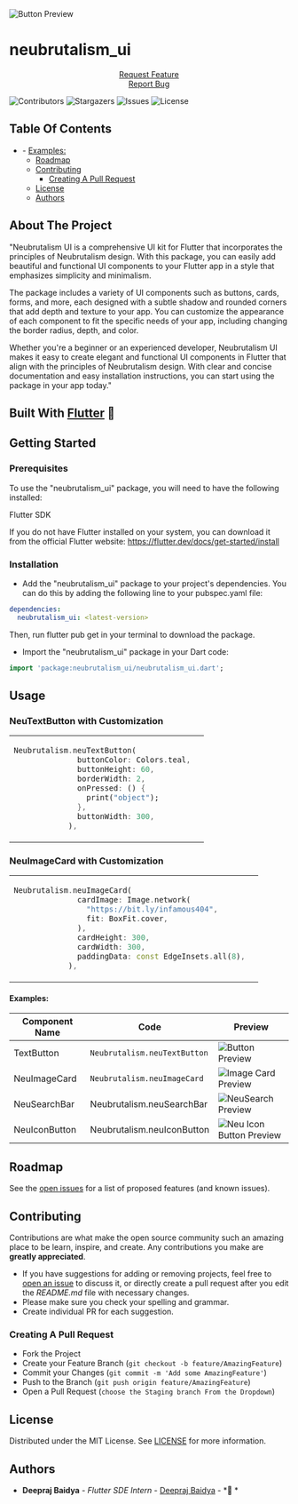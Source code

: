 <img src="https://user-images.githubusercontent.com/63138398/225706659-4fa396f3-fc8a-4cdc-bbd4-3600b323db97.svg" alt="Button Preview" > 

  <h1 align="left">neubrutalism_ui</h1>
<!-- <p>
  <a href="https://github.com/deepraj02/neubrutalism_ui">
    <img src="https://user-images.githubusercontent.com/63138398/225706659-4fa396f3-fc8a-4cdc-bbd4-3600b323db97.svg" alt="Logo" >
  </a> -->
<p align="center">
<a href="https://github.com/deepraj02/neubrutalism_ui/issues">Request Feature</a>
<br>
<a href="https://github.com/deepraj02/neubrutalism_ui/issues">Report Bug</a>
</p>

![Contributors](https://img.shields.io/github/contributors/deepraj02/neubrutalism_ui?color=dark-green) ![Stargazers](https://img.shields.io/github/stars/deepraj02/neubrutalism_ui?style=social) ![Issues](https://img.shields.io/github/issues/deepraj02/neubrutalism_ui) ![License](https://img.shields.io/github/license/deepraj02/neubrutalism_ui) 

## Table Of Contents

- [](#)
      - [Examples:](#examples)
  - [Roadmap](#roadmap)
  - [Contributing](#contributing)
    - [Creating A Pull Request](#creating-a-pull-request)
  - [License](#license)
  - [Authors](#authors)

## About The Project

"Neubrutalism UI is a comprehensive UI kit for Flutter that incorporates the principles of Neubrutalism design. With this package, you can easily add beautiful and functional UI components to your Flutter app in a style that emphasizes simplicity and minimalism.

The package includes a variety of UI components such as buttons, cards, forms, and more, each designed with a subtle shadow and rounded corners that add depth and texture to your app. You can customize the appearance of each component to fit the specific needs of your app, including changing the border radius, depth, and color.

Whether you're a beginner or an experienced developer, Neubrutalism UI makes it easy to create elegant and functional UI components in Flutter that align with the principles of Neubrutalism design. With clear and concise documentation and easy installation instructions, you can start using the package in your app today."

## Built With [Flutter](https://flutter.dev/) 💙

## Getting Started


### Prerequisites

To use the "neubrutalism_ui" package, you will need to have the following installed:

Flutter SDK 

If you do not have Flutter installed on your system, you can download it from the official Flutter website: https://flutter.dev/docs/get-started/install

### Installation

- Add the "neubrutalism_ui" package to your project's dependencies. You can do this by adding the following line to your pubspec.yaml file:

``` yaml
dependencies:
  neubrutalism_ui: <latest-version>
```
Then, run flutter pub get in your terminal to download the package.


- Import the "neubrutalism_ui" package in your Dart code:


``` dart
import 'package:neubrutalism_ui/neubrutalism_ui.dart';
```


## Usage
### NeuTextButton with Customization

<table>
<tr>
<td>

```dart
Neubrutalism.neuTextButton(
              buttonColor: Colors.teal,
              buttonHeight: 60,
              borderWidth: 2,
              onPressed: () {
                print("object");
              },
              buttonWidth: 300,
            ),
```
</td>
<td>
<img  src="https://user-images.githubusercontent.com/63138398/225709552-5730bd9b-8e18-40c1-96e2-c45e7422a4c8.png"  alt="">
</td>
</tr>
</table>

### NeuImageCard with Customization
<table>
<tr>
<td>

```dart
Neubrutalism.neuImageCard(
              cardImage: Image.network(
                "https://bit.ly/infamous404",
                fit: BoxFit.cover,
              ),
              cardHeight: 300,
              cardWidth: 300,
              paddingData: const EdgeInsets.all(8),
            ),
```

</td>
<td>
<img  src="https://user-images.githubusercontent.com/63138398/225916873-aba061e0-ff91-4f69-88e8-7b744654049a.jpg"  alt="">
</td>
</tr>
</table>


#### Examples:
| Component Name | Code                         | Preview                                                                                                                                     |
| -------------- | ---------------------------- | ------------------------------------------------------------------------------------------------------------------------------------------- |
| TextButton     | `Neubrutalism.neuTextButton` | <img src="https://user-images.githubusercontent.com/63138398/225709552-5730bd9b-8e18-40c1-96e2-c45e7422a4c8.png" alt="Button Preview" >     |
| NeuImageCard   | `Neubrutalism.neuImageCard`  | <img src="https://user-images.githubusercontent.com/63138398/225916873-aba061e0-ff91-4f69-88e8-7b744654049a.jpg" alt="Image Card Preview" > |
NeuSearchBar|Neubrutalism.neuSearchBar|<img src="https://user-images.githubusercontent.com/63138398/226177386-81a09de2-05f5-4848-8287-0fcbd20ba409.png" alt="NeuSearch Preview" > |
NeuIconButton|Neubrutalism.neuIconButton| <img src="https://user-images.githubusercontent.com/63138398/226177407-b435f7c2-6234-4943-a33e-6dbf1a714fa6.png" alt="Neu Icon Button Preview" >|

## Roadmap

See the [open issues](https://github.com/deepraj02/neubrutalism_ui/issues) for a list of proposed features (and known issues).

## Contributing

Contributions are what make the open source community such an amazing place to be learn, inspire, and create. Any contributions you make are **greatly appreciated**.
* If you have suggestions for adding or removing projects, feel free to [open an issue](https://github.com/deepraj02/neubrutalism_ui/issues/new) to discuss it, or directly create a pull request after you edit the *README.md* file with necessary changes.
* Please make sure you check your spelling and grammar.
* Create individual PR for each suggestion.


### Creating A Pull Request

- Fork the Project
- Create your Feature Branch (`git checkout -b feature/AmazingFeature`)
- Commit your Changes (`git commit -m 'Add some AmazingFeature'`)
- Push to the Branch (`git push origin feature/AmazingFeature`)
- Open a Pull Request (`choose the Staging branch From the Dropdown`)

## License

Distributed under the MIT License. See [LICENSE](https://github.com/deepraj02/neubrutalism_ui/blob/main/LICENSE.md) for more information.

## Authors

* **Deepraj Baidya** - *Flutter SDE Intern* - [Deepraj Baidya](https://github.com/deepraj02) - *🤔 *
